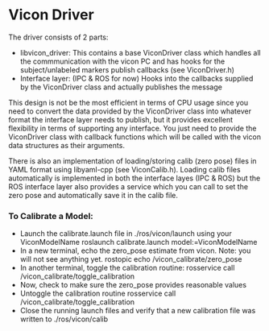# Vicon Driver

The driver consists of 2 parts:
* libvicon_driver: This contains a base ViconDriver class which handles all the commmunication with the vicon PC and has hooks for the subject/unlabeled markers publish callbacks (see ViconDriver.h)
* Interface layer: (IPC & ROS for now) Hooks into the callbacks supplied by the ViconDriver class and actually publishes the message

This design is not be the most efficient in terms of CPU usage since you need to convert the data provided by the ViconDriver class into whatever format the interface layer needs to publish, but it provides excellent flexibility in terms of supporting any interface. You just need to provide the ViconDriver class with callback functions which will be called with the vicon data structures as their arguments.

There is also an implementation of loading/storing calib (zero pose) files in YAML format using libyaml-cpp (see ViconCalib.h). Loading calib files automatically is implemented in both the interface layes (IPC & ROS) but the ROS interface layer also provides a service which you can call to set the zero pose and automatically save it in the calib file.

### To Calibrate a Model:
* Launch the calibrate.launch file in ./ros/vicon/launch using your ViconModelName
        roslaunch calibrate.launch model:=ViconModelName
* In a new terminal, echo the zero_pose estimate from vicon. Note: you will not see anything yet.
        rostopic echo /vicon_calibrate/zero_pose
* In another terminal, toggle the calibration routine:
        rosservice call /vicon_calibrate/toggle_calibration
* Now, check to make sure the zero_pose provides reasonable values
* Untoggle the calibration routine
        rosservice call /vicon_calibrate/toggle_calibration
* Close the running launch files and verify that a new calibration file was written to ./ros/vicon/calib
